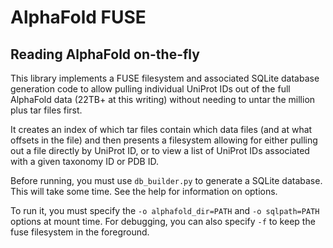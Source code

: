# AlphaFold FUSE

## Reading AlphaFold on-the-fly

This library implements a FUSE filesystem and associated SQLite database
generation code to allow pulling individual UniProt IDs out of the full
AlphaFold data (22TB+ at this writing) without needing to untar the million
plus tar files first.

It creates an index of which tar files contain which data files (and at what
offsets in the file) and then presents a filesystem allowing for either pulling
out a file directly by UniProt ID, or to view a list of UniProt IDs associated
with a given taxonomy ID or PDB ID.

Before running, you must use `db_builder.py` to generate a SQLite database. This will take
some time. See the help for information on options.

To run it, you must specify the `-o alphafold_dir=PATH` and `-o sqlpath=PATH` options at mount time.
For debugging, you can also specify `-f` to keep the fuse filesystem in the foreground.